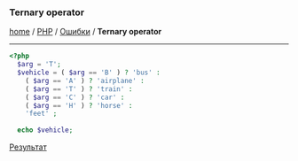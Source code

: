 ### Ternary operator
[home][go-home] / [PHP][go-php] / [Ошибки][go-php-error] / **Ternary operator**

---

```php
<?php
  $arg = 'T';
  $vehicle = ( $arg == 'B' ) ? 'bus' :
    ( $arg == 'A' ) ? 'airplane' :
    ( $arg == 'T' ) ? 'train' :
    ( $arg == 'C' ) ? 'car' :
    ( $arg == 'H' ) ? 'horse' :
    'feet' ;
    
  echo $vehicle;
```

[Результат][result]

[result]: ./result/ternary-operator.md

[go-home]: ../../index.md
[go-php]: ../index.md
[go-php-error]: ./index.md
